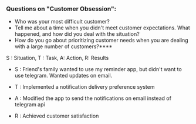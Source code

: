 ### Questions on "Customer Obsession":
-   Who was your most difficult customer?
-   Tell me about a time when you didn't meet customer expectations. What happened, and how did you deal with the situation?
-   How do you go about prioritizing customer needs when you are dealing with a large number of customers?****

S : Situation, T : Task, A: Action, R: Results

-   S : Friend's family wanted to use my reminder app, but didn't want to use telegram. Wanted updates on email.
    
-   T : Implemented a notification delivery preference system
    
-   A : Modified the app to send the notifications on email instead of telegram api
    
-   R : Achieved customer satisfaction
	